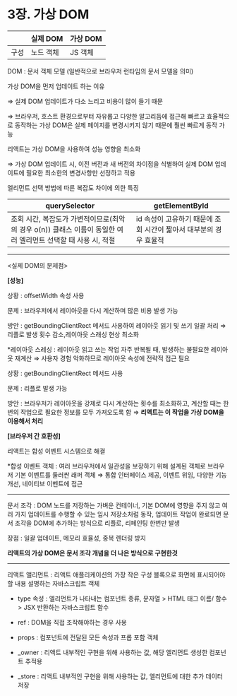 # 3장. 가상 DOM

|  | 실제 DOM | 가상 DOM |
| --- | --- | --- |
| 구성 | 노드 객체 | JS 객체 |

DOM : 문서 객체 모델 (일반적으로 브라우저 런타임의 문서 모델을 의미)

가상 DOM을 먼저 업데이트 하는 이유

⇒ 실제 DOM 업데이트가 다소 느리고 비용이 많이 들기 때문

⇒ 브라우저, 호스트 환경으로부터 자유롭고 다양한 알고리듬에 접근해 빠르고 효율적으로 동작하는 가상 DOM은 실제 페이지를 변경시키지 않기 때문에 훨씬 빠르게 동작 가능 

리액트는 가상 DOM을 사용하여 성능 영향을 최소화

⇒ 가상 DOM 업데이트 시, 이전 버전과 새 버전의 차이점을 식별하여 실제 DOM 업데이트에 필요한 최소한의 변경사항만 선정하고 적용

엘리먼트 선택 방법에 따른 복잡도 차이에 의한 특징

| querySelector | getElementById |
| --- | --- |
| 조회 시간, 복잡도가 가변적이므로(최악의 경우 o(n)) 클래스 이름이 동일한 여러 엘리먼트 선택할 때 사용 시, 적절 | id 속성이 고유하기 때문에 조회 시간이 짧아서 대부분의 경우 효율적 |

---

<실제 DOM의 문제점>

**[성능]**

상황 : offsetWidth 속성 사용

문제 : 브라우저에서 레이아웃을 다시 계산하며 많은 비용 발생 가능

방안 : getBoundingClientRect 메서드 사용하여 레이아웃 읽기 및 쓰기 일괄 처리 ⇒ 리플로 발생 횟수 감소,레이아웃 스래싱 현상 최소화

*레이아웃 스레싱 : 레이아웃 읽고 쓰는 작업 자주 반복될 때, 발생하는 불필요한 레이아웃 재계산 ⇒ 사용자 경험 악화하므로 레이아웃 속성에 전략적 접근 필요

상황 : getBoundingClientRect 메서드 사용

문제 : 리플로 발생 가능

방안 : 브라우저가 레이아웃을 강제로 다시 계산하는 횟수를 최소화하고, 계산할 때는 한 번의 작업으로 필요한 정보를 모두 가져오도록 함 ⇒ **리액트는 이 작업을 가상 DOM을 이용해서 처리**

**[브라우저 간 호환성]**

리액트는 합성 이벤트 시스템으로 해결

*합성 이벤트 객체 : 여러 브라우저에서 일관성을 보장하기 위해 설계된 객체로 브라우저 기본 이벤트를 둘러싼 래퍼 객체 ⇒ 통합 인터페이스 제공, 이벤트 위임, 다양한 기능 개선, 네이티브 이벤트에 접근

---

문서 조각 : DOM 노드를 저장하는 가벼운 컨테이너, 기본 DOM에 영향을 주지 않고 여러 가지 업데이트를 수행할 수 있는 임시 저장소처럼 동작, 업데이트 작업이 완료되면 문서 조각을 DOM에 추가하는 방식으로 리플로, 리페인팅 한번만 발생

장점 : 일괄 업데이트, 메모리 효율성, 중복 렌더링 방지

 **리액트의 가상 DOM은 문서 조각 개념을 더 나은 방식으로 구현한것** 

---

리액트 앨리먼트 : 리액트 애플리케이션의 가장 작은 구성 블록으로 화면에 표시되어야할 내용 설명하는 자바스크립트 객체

- type 속성 : 엘리먼트가 나타내는 컴포넌트 종류, 문자열 > HTML 태그 이름/ 함수 > JSX 반환하는 자바스크립트 함수

- ref : DOM을 직접 조작해야하는 경우 사용

- props : 컴포넌트에 전달된 모든 속성과 프롭 포함 객체

- _owner : 리액트 내부적인 구현을 위해 사용하는 값, 해당 엘리먼트 생성한 컴포넌트 추적용

- _store : 리액트 내부적인 구현을 위해 사용하는 값, 엘리먼트에 대한 추가 데이터 저장
